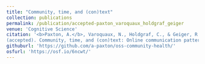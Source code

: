```yaml
---
title: "Community, time, and (con)text"
collection: publications
permalink: /publication/accepted-paxton_varoquaux_holdgraf_geiger
venue: 'Cognitive Science'
citation: '<b>Paxton, A.</b>, Varoquaux, N., Holdgraf, C., & Geiger, R. S.
(accepted). Community, time, and (con)text: Online communication patterns in open-source software communities and their implications for community health. <i>Cognitive Science</i>.'
githuburl: 'https://github.com/a-paxton/oss-community-health/'
osfurl: 'https://osf.io/6ncwt/'
---
```

